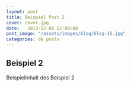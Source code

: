 ```yaml
---
layout: post
title: Beispiel Post 2
cover: cover.jpg
date:   2013-12-08 12:00:00
post_image: "/assets/images/blog/blog-15.jpg"
categories: de posts
---
```


## Beispiel 2

Beispielinhalt des Beispiel 2
